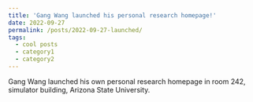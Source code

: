 ```yaml
---
title: 'Gang Wang launched his personal research homepage!'
date: 2022-09-27
permalink: /posts/2022-09-27-launched/
tags:
  - cool posts
  - category1
  - category2
---
```


Gang Wang launched his own personal research homepage in room 242, simulator building, Arizona State University.


